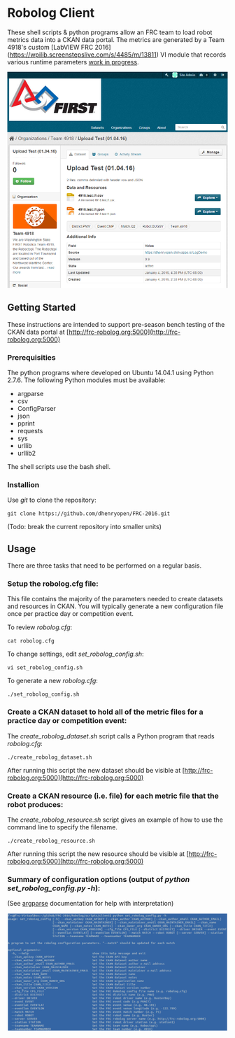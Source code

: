# Robolog Client

These shell scripts & python programs allow an FRC team to load robot metrics data into a CKAN data portal. The metrics are generated by a Team 4918's custom [LabVIEW FRC 2016] (https://wpilib.screenstepslive.com/s/4485/m/13811) VI module that records various runtime parameters [work in progress](https://github.com/Juxtapose-Technologies/Robolog/tree/master/LabVIEW%20Code).

![alt text](images/Robolog_data_portal_screenshot.png)

## Getting Started

These instructions are intended to support pre-season bench testing of the CKAN data portal at [http://frc-robolog.org:5000](http://frc-robolog.org:5000)

### Prerequisities

The python programs where developed on Ubuntu 14.04.1 using Python 2.7.6.  The following Python modules must be available:

* argparse
* csv
* ConfigParser
* json
* pprint
* requests
* sys
* urllib
* urllib2

The shell scripts use the bash shell.

### Installion

Use _git_ to clone the repository: 

```
git clone https://github.com/dhenryopen/FRC-2016.git
```

(Todo: break the current repository into smaller units)

## Usage

There are three tasks that need to be performed on a regular basis.

### Setup the robolog.cfg file:

This file contains the majority of the parameters needed to create datasets and resources in CKAN.  You will typically generate a new configuration file once per practice day or competition event.

To review *robolog.cfg*:

```
cat robolog.cfg
```

To change settings, edit *set_robolog_config.sh*:

```
vi set_robolog_config.sh
```

To generate a new *robolog.cfg*:

```
./set_robolog_config.sh
```

### Create a CKAN dataset to hold all of the metric files for a practice day or competition event:

The *create_robolog_dataset.sh* script calls a Python program that reads *robolog.cfg*:

```
./create_robolog_dataset.sh
```

After running this script the new dataset should be visible at [http://frc-robolog.org:5000](http://frc-robolog.org:5000)

### Create a CKAN resource (i.e. file) for each metric file that the robot produces:

The *create_robolog_resource.sh* script gives an example of how to use the command line to specify the filename.  

```
./create_robolog_resource.sh
```

After running this script the new resource should be visible at [http://frc-robolog.org:5000](http://frc-robolog.org:5000)

### Summary of configuration options (output of *python set_robolog_config.py -h*):

(See [argparse](https://docs.python.org/2/library/argparse.html) documentation for help with interpretation)

![alt text](images/options_command_line.png)
